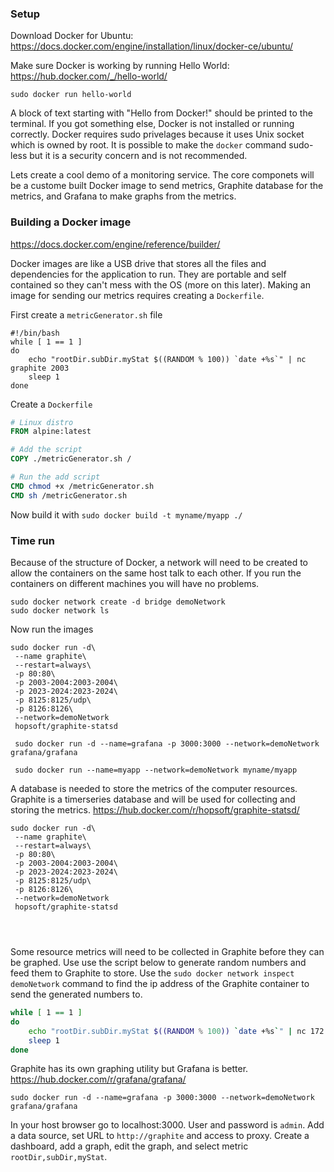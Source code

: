 ### Setup

Download Docker for Ubuntu: https://docs.docker.com/engine/installation/linux/docker-ce/ubuntu/

Make sure Docker is working by running Hello World: https://hub.docker.com/_/hello-world/
```shell
sudo docker run hello-world
```
A block of text starting with "Hello from Docker!" should be printed to the terminal. If you got something else, Docker is not installed or running correctly. Docker requires sudo privelages because it uses Unix socket which is owned by root. It is possible to make the `docker` command sudo-less but it is a security concern and is not recommended.

Lets create a cool demo of a monitoring service. The core componets will be a custome built Docker image to send metrics, Graphite database for the metrics, and Grafana to make graphs from the metrics. 

### Building a Docker image
https://docs.docker.com/engine/reference/builder/

Docker images are like a USB drive that stores all the files and dependencies for the application to run. They are portable and self contained so they can't mess with the OS (more on this later). Making an image for sending our metrics requires creating a `Dockerfile`.

First create a `metricGenerator.sh` file
```shell
#!/bin/bash
while [ 1 == 1 ]
do
	echo "rootDir.subDir.myStat $((RANDOM % 100)) `date +%s`" | nc graphite 2003
	sleep 1
done
```
Create a `Dockerfile`
```dockerfile
# Linux distro
FROM alpine:latest 

# Add the script
COPY ./metricGenerator.sh /

# Run the add script
CMD chmod +x /metricGenerator.sh
CMD sh /metricGenerator.sh
```
Now build it with `sudo docker build -t myname/myapp ./`

### Time run
Because of the structure of Docker, a network will need to be created to allow the containers on the same host talk to each other. If you run the containers on different machines you will have no problems.
```
sudo docker network create -d bridge demoNetwork
sudo docker network ls
```
Now run the images
```shell
sudo docker run -d\
 --name graphite\
 --restart=always\
 -p 80:80\
 -p 2003-2004:2003-2004\
 -p 2023-2024:2023-2024\
 -p 8125:8125/udp\
 -p 8126:8126\
 --network=demoNetwork
 hopsoft/graphite-statsd
 
 sudo docker run -d --name=grafana -p 3000:3000 --network=demoNetwork grafana/grafana
 
 sudo docker run --name=myapp --network=demoNetwork myname/myapp
```



A database is needed to store the metrics of the computer resources. Graphite is a timerseries database and will be used 
for collecting and storing the metrics. https://hub.docker.com/r/hopsoft/graphite-statsd/
```
sudo docker run -d\
 --name graphite\
 --restart=always\
 -p 80:80\
 -p 2003-2004:2003-2004\
 -p 2023-2024:2023-2024\
 -p 8125:8125/udp\
 -p 8126:8126\
 --network=demoNetwork
 hopsoft/graphite-statsd
 

 
```





Some resource metrics will need to be collected in Graphite before they can be graphed. Use use the script below to 
generate random numbers and feed them to Graphite to store. Use the `sudo docker network inspect demoNetwork` command to 
find the ip address of the Graphite container to send the generated numbers to.
```bash
while [ 1 == 1 ]
do
	echo "rootDir.subDir.myStat $((RANDOM % 100)) `date +%s`" | nc 172.18.0.2 2003
	sleep 1
done
```

Graphite has its own graphing utility but Grafana is better. https://hub.docker.com/r/grafana/grafana/
```
sudo docker run -d --name=grafana -p 3000:3000 --network=demoNetwork grafana/grafana
```
In your host browser go to localhost:3000. User and password is `admin`. Add a data source, set URL to `http://graphite` 
and access to proxy. Create a dashboard, add a graph, edit the graph, and select metric `rootDir,subDir,myStat`.
